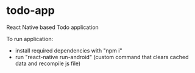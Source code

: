 # todo-app
React Native based Todo application

To run application:
- install required dependencies with "npm i"
- run "react-native run-android" (custom command that clears cached data and recompile js file)
